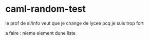 # caml-random-test
le prof de si/info veut que je change de lycee pcq je suis trop fort 
 
 
 a faire : nieme element dune liste 
